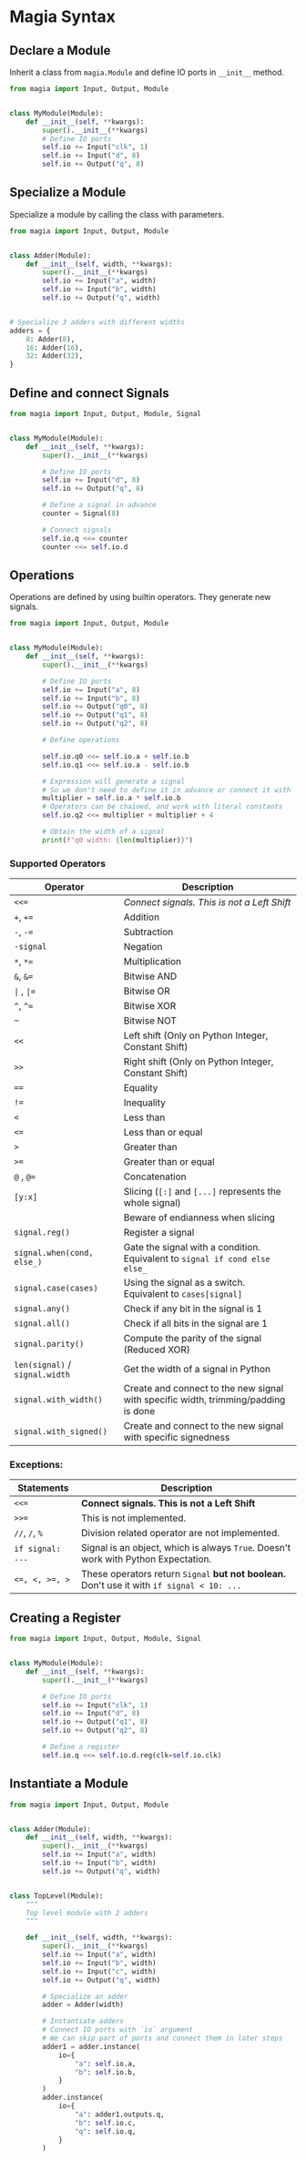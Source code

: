 # Magia Syntax

## Declare a Module

Inherit a class from `magia.Module` and define IO ports in `__init__` method.

```python
from magia import Input, Output, Module


class MyModule(Module):
    def __init__(self, **kwargs):
        super().__init__(**kwargs)
        # Define IO ports
        self.io += Input("clk", 1)
        self.io += Input("d", 8)
        self.io += Output("q", 8) 
```

## Specialize a Module

Specialize a module by calling the class with parameters.

```python
from magia import Input, Output, Module


class Adder(Module):
    def __init__(self, width, **kwargs):
        super().__init__(**kwargs)
        self.io += Input("a", width)
        self.io += Input("b", width)
        self.io += Output("q", width)


# Specialize 3 adders with different widths
adders = {
    8: Adder(8),
    16: Adder(16),
    32: Adder(32),
}
```

## Define and connect Signals

```python
from magia import Input, Output, Module, Signal


class MyModule(Module):
    def __init__(self, **kwargs):
        super().__init__(**kwargs)

        # Define IO ports
        self.io += Input("d", 8)
        self.io += Output("q", 8)

        # Define a signal in advance
        counter = Signal(8)

        # Connect signals
        self.io.q <<= counter
        counter <<= self.io.d
```

## Operations

Operations are defined by using builtin operators.
They generate new signals.

```python
from magia import Input, Output, Module


class MyModule(Module):
    def __init__(self, **kwargs):
        super().__init__(**kwargs)

        # Define IO ports
        self.io += Input("a", 8)
        self.io += Input("b", 8)
        self.io += Output("q0", 8)
        self.io += Output("q1", 8)
        self.io += Output("q2", 8)

        # Define operations

        self.io.q0 <<= self.io.a + self.io.b
        self.io.q1 <<= self.io.a - self.io.b

        # Expression will generate a signal
        # So we don't need to define it in advance or connect it with `<<=`
        multiplier = self.io.a * self.io.b
        # Operators can be chained, and work with literal constants
        self.io.q2 <<= multiplier + multiplier + 4

        # Obtain the width of a signal
        print(f"q0 width: {len(multiplier)}")

```

### Supported Operators

| Operator                       | Description                                                                        |
|--------------------------------|------------------------------------------------------------------------------------|
| `<<=`                          | *Connect signals. This is not a Left Shift*                                        |
| `+`, `+=`                      | Addition                                                                           |
| `-`, `-=`                      | Subtraction                                                                        |
| `-signal`                      | Negation                                                                           |
| `*`, `*=`                      | Multiplication                                                                     |
| `&`, `&=`                      | Bitwise AND                                                                        |
| `\|` , `\|=`                   | Bitwise OR                                                                         |
| `^`, `^=`                      | Bitwise XOR                                                                        |
| `~`                            | Bitwise NOT                                                                        |
| `<<`                           | Left shift (Only on Python Integer, Constant Shift)                                |
| `>>`                           | Right shift (Only on Python Integer, Constant Shift)                               |
| `==`                           | Equality                                                                           |
| `!=`                           | Inequality                                                                         |
| `<`                            | Less than                                                                          |
| `<=`                           | Less than or equal                                                                 |
| `>`                            | Greater than                                                                       |
| `>=`                           | Greater than or equal                                                              |
| `@` , `@=`                     | Concatenation                                                                      |
| `[y:x]`                        | Slicing (`[:]` and `[...]` represents the whole signal)                            |
|                                | Beware of endianness when slicing                                                  |
| `signal.reg()`                 | Register a signal                                                                  |
| `signal.when(cond, else_)`     | Gate the signal with a condition. Equivalent to `signal if cond else else_`        |
| `signal.case(cases)`           | Using the signal as a switch. Equivalent to `cases[signal]`                        |
| `signal.any()`                 | Check if any bit in the signal is 1                                                |
| `signal.all()`                 | Check if all bits in the signal are 1                                              |
| `signal.parity()`              | Compute the parity of the signal (Reduced XOR)                                     |
| `len(signal)` / `signal.width` | Get the width of a signal in Python                                                |
| `signal.with_width()`          | Create and connect to the new signal with specific width, trimming/padding is done |
| `signal.with_signed()`         | Create and connect to the new signal with specific signedness                      |

### Exceptions:

| Statements       | Description                                                                                  |
|------------------|----------------------------------------------------------------------------------------------|
| `<<=`            | **Connect signals. This is not a Left Shift**                                                |
| `>>=`            | This is not implemented.                                                                     |
| `//`, `/`, `%`   | Division related operator are not implemented.                                               |
| `if signal: ...` | Signal is an object, which is always `True`. Doesn't work with Python Expectation.           |
| `<=, <, >=, >`   | These operators return `Signal` **but not boolean.** Don't use it with `if signal < 10: ...` |

## Creating a Register

```python
from magia import Input, Output, Module, Signal


class MyModule(Module):
    def __init__(self, **kwargs):
        super().__init__(**kwargs)

        # Define IO ports
        self.io += Input("clk", 1)
        self.io += Input("d", 8)
        self.io += Output("q1", 8)
        self.io += Output("q2", 8)

        # Define a register
        self.io.q <<= self.io.d.reg(clk=self.io.clk)
```

## Instantiate a Module

```python
from magia import Input, Output, Module


class Adder(Module):
    def __init__(self, width, **kwargs):
        super().__init__(**kwargs)
        self.io += Input("a", width)
        self.io += Input("b", width)
        self.io += Output("q", width)


class TopLevel(Module):
    """
    Top level module with 2 adders
    """

    def __init__(self, width, **kwargs):
        super().__init__(**kwargs)
        self.io += Input("a", width)
        self.io += Input("b", width)
        self.io += Input("c", width)
        self.io += Output("q", width)

        # Specialize an adder
        adder = Adder(width)

        # Instantiate adders
        # Connect IO ports with `io` argument
        # We can skip part of ports and connect them in later steps
        adder1 = adder.instance(
            io={
                "a": self.io.a,
                "b": self.io.b,
            }
        )
        adder.instance(
            io={
                "a": adder1.outputs.q,
                "b": self.io.c,
                "q": self.io.q,
            }
        )

```
